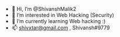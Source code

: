 - 👋 Hi, I’m @ShivanshMalik2
- 👀 I’m interested in Web Hacking (Security)
- 🌱 I’m currently learning Web hacking :)
- 📫 shivxtar@gmail.com , Shivansh#9779

<!---
ShivanshMalik2/ShivanshMalik2 is a ✨ special ✨ repository because its `README.md` (this file) appears on your GitHub profile.
You can click the Preview link to take a look at your changes.
--->
